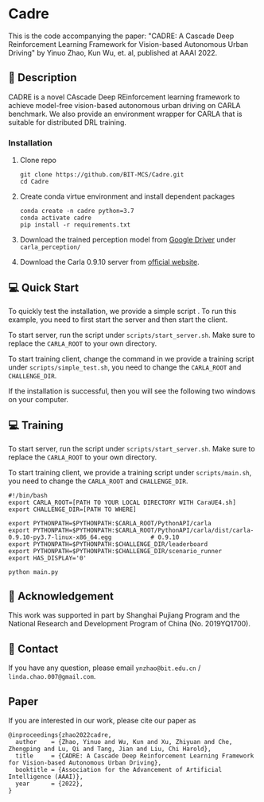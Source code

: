 # Cadre
This is the code accompanying the paper: "CADRE: A Cascade Deep Reinforcement Learning Framework for Vision-based Autonomous Urban Driving" by Yinuo Zhao, Kun Wu, et. al, published at AAAI 2022.

## :page_facing_up: Description
CADRE is a novel CAscade Deep REinforcement learning framework to achieve model-free vision-based autonomous urban driving on CARLA benchmark. We also provide an environment wrapper for CARLA that is suitable for distributed DRL training.

### Installation
1. Clone repo
    ```
    git clone https://github.com/BIT-MCS/Cadre.git
    cd Cadre
    ```
2. Create conda virtue environment and install dependent packages
    ```
   conda create -n cadre python=3.7
   conda activate cadre
   pip install -r requirements.txt
    ```
3. Download the trained perception model from [Google Driver](https://drive.google.com/drive/folders/1W00ZJ_807QcSgbQrEgCmiQznIbdlnVjX?usp=sharing) under `carla_perception/`

4. Download the Carla 0.9.10 server from [official website](https://carla.readthedocs.io/en/0.9.10/start_quickstart/). 

## :computer: Quick Start
To quickly test the installation, we provide a simple script . To run this example, you need to first start the server and then start the client.

To start server, run the script under `scripts/start_server.sh`. Make sure to replace the `CARLA_ROOT` to your own directory.

To start training client, change the command in we provide a training script under `scripts/simple_test.sh`, you need to change the `CARLA_ROOT` and `CHALLENGE_DIR`.

If the installation is successful, then you will see the following two windows on your computer.


## :computer: Training

To start server, run the script under `scripts/start_server.sh`. Make sure to replace the `CARLA_ROOT` to your own directory.

To start training client, we provide a training script under `scripts/main.sh`, you need to change the `CARLA_ROOT` and `CHALLENGE_DIR`.

```
#!/bin/bash
export CARLA_ROOT=[PATH TO YOUR LOCAL DIRECTORY WITH CaraUE4.sh]
export CHALLENGE_DIR=[PATH TO WHERE]

export PYTHONPATH=$PYTHONPATH:$CARLA_ROOT/PythonAPI/carla
export PYTHONPATH=$PYTHONPATH:$CARLA_ROOT/PythonAPI/carla/dist/carla-0.9.10-py3.7-linux-x86_64.egg           # 0.9.10
export PYTHONPATH=$PYTHONPATH:$CHALLENGE_DIR/leaderboard
export PYTHONPATH=$PYTHONPATH:$CHALLENGE_DIR/scenario_runner
export HAS_DISPLAY='0'

python main.py
```
## :scroll: Acknowledgement
This work was supported in part by Shanghai Pujiang Program and the National Research and Development Program of China (No.
2019YQ1700).

## :e-mail: Contact

If you have any question, please email `ynzhao@bit.edu.cn` / `linda.chao.007@gmail.com`.

## Paper
If you are interested in our work, please cite our paper as

```
@inproceedings{zhao2022cadre,
  author    = {Zhao, Yinuo and Wu, Kun and Xu, Zhiyuan and Che, Zhengping and Lu, Qi and Tang, Jian and Liu, Chi Harold},
  title     = {CADRE: A Cascade Deep Reinforcement Learning Framework for Vision-based Autonomous Urban Driving},
  booktitle = {Association for the Advancement of Artificial Intelligence (AAAI)},
  year      = {2022},
}
```
